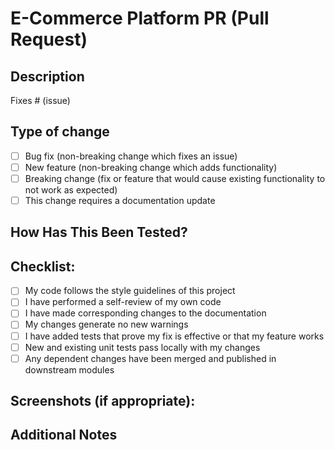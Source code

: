 # E-Commerce Platform PR (Pull Request)

## Description

<!-- Please include a summary of the changes and the related issue. List any dependencies that are required for this change. -->

Fixes # (issue) 

## Type of change

<!-- Please delete options that are not relevant. -->

- [ ] Bug fix (non-breaking change which fixes an issue)
- [ ] New feature (non-breaking change which adds functionality)
- [ ] Breaking change (fix or feature that would cause existing functionality to not work as expected)
- [ ] This change requires a documentation update

## How Has This Been Tested?

<!-- Please describe the tests that you ran to verify your changes. Provide instructions so we can reproduce. Include any relevant details for your test configuration.

- [ ] Test A
- [ ] Test B

**Test Configuration**:
* Firmware version:
* Hardware:
* Toolchain:
* SDK:
-->


## Checklist:

- [ ] My code follows the style guidelines of this project
- [ ] I have performed a self-review of my own code
- [ ] I have made corresponding changes to the documentation
- [ ] My changes generate no new warnings
- [ ] I have added tests that prove my fix is effective or that my feature works
- [ ] New and existing unit tests pass locally with my changes
- [ ] Any dependent changes have been merged and published in downstream modules

## Screenshots (if appropriate):

## Additional Notes

<!-- Please add any other context or screenshots about the pull request here. -->
